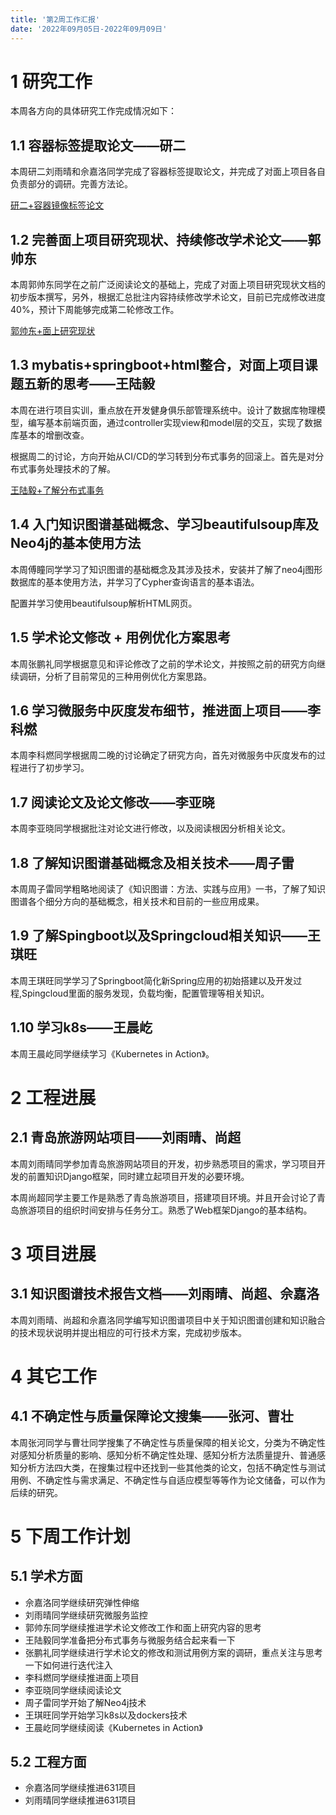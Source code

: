 ```yaml
---
title: '第2周工作汇报'
date: '2022年09月05日-2022年09月09日'
---
```


<!-- 只允许使用一级标题和二级标题 -->

# 1 研究工作

本周各方向的具体研究工作完成情况如下：

## 1.1 容器标签提取论文——研二

本周研二刘雨晴和佘嘉洛同学完成了容器标签提取论文，并完成了对面上项目各自负责部分的调研。完善方法论。

<!-- 注意该超链接应该如何使用，不需要进行手动的编号，注意附件名不能有任何的空格 -->
[研二+容器镜像标签论文](研二+容器镜像标签论文.docx)

## 1.2 完善面上项目研究现状、持续修改学术论文——郭帅东

本周郭帅东同学在之前广泛阅读论文的基础上，完成了对面上项目研究现状文档的初步版本撰写，另外，根据汇总批注内容持续修改学术论文，目前已完成修改进度40%，预计下周能够完成第二轮修改工作。

[郭帅东+面上研究现状](郭帅东+面上研究现状.docx)

## 1.3 mybatis+springboot+html整合，对面上项目课题五新的思考——王陆毅

本周在进行项目实训，重点放在开发健身俱乐部管理系统中。设计了数据库物理模型，编写基本前端页面，通过controller实现view和model层的交互，实现了数据库基本的增删改查。

根据周二的讨论，方向开始从CI/CD的学习转到分布式事务的回滚上。首先是对分布式事务处理技术的了解。

[王陆毅+了解分布式事务](王陆毅+了解分布式事务.docx)

## 1.4 入门知识图谱基础概念、学习beautifulsoup库及Neo4j的基本使用方法

本周傅瞳同学学习了知识图谱的基础概念及其涉及技术，安装并了解了neo4j图形数据库的基本使用方法，并学习了Cypher查询语言的基本语法。

配置并学习使用beautifulsoup解析HTML网页。

## 1.5 学术论文修改 + 用例优化方案思考

本周张鹏礼同学根据意见和评论修改了之前的学术论文，并按照之前的研究方向继续调研，分析了目前常见的三种用例优化方案思路。

## 1.6 学习微服务中灰度发布细节，推进面上项目——李科燃

本周李科燃同学根据周二晚的讨论确定了研究方向，首先对微服务中灰度发布的过程进行了初步学习。

## 1.7 阅读论文及论文修改——李亚晓

本周李亚晓同学根据批注对论文进行修改，以及阅读根因分析相关论文。

## 1.8 了解知识图谱基础概念及相关技术——周子雷

本周周子雷同学粗略地阅读了《知识图谱：方法、实践与应用》一书，了解了知识图谱各个细分方向的基础概念，相关技术和目前的一些应用成果。

## 1.9 了解Spingboot以及Springcloud相关知识——王琪旺
本周王琪旺同学学习了Springboot简化新Spring应用的初始搭建以及开发过程,Spingcloud里面的服务发现，负载均衡，配置管理等相关知识。

## 1.10 学习k8s——王晨屹

本周王晨屹同学继续学习《Kubernetes in Action》。

# 2 工程进展

## 2.1 青岛旅游网站项目——刘雨晴、尚超

本周刘雨晴同学参加青岛旅游网站项目的开发，初步熟悉项目的需求，学习项目开发的前置知识Django框架，同时建立起项目开发的必要环境。

本周尚超同学主要工作是熟悉了青岛旅游项目，搭建项目环境。并且开会讨论了青岛旅游项目的组织时间安排与任务分工。熟悉了Web框架Django的基本结构。

# 3 项目进展

## 3.1 知识图谱技术报告文档——刘雨晴、尚超、佘嘉洛

本周刘雨晴、尚超和佘嘉洛同学编写知识图谱项目中关于知识图谱创建和知识融合的技术现状说明并提出相应的可行技术方案，完成初步版本。

# 4 其它工作

## 4.1 不确定性与质量保障论文搜集——张河、曹壮

本周张河同学与曹壮同学搜集了不确定性与质量保障的相关论文，分类为不确定性对感知分析质量的影响、感知分析不确定性处理、感知分析方法质量提升、普通感知分析方法四大类，在搜集过程中还找到一些其他类的论文，包括不确定性与测试用例、不确定性与需求满足、不确定性与自适应模型等等作为论文储备，可以作为后续的研究。

# 5 下周工作计划

## 5.1 学术方面

+ 佘嘉洛同学继续研究弹性伸缩
+ 刘雨晴同学继续研究微服务监控
+ 郭帅东同学继续推进学术论文修改工作和面上研究内容的思考
+ 王陆毅同学准备把分布式事务与微服务结合起来看一下
+ 张鹏礼同学继续进行学术论文的修改和测试用例方案的调研，重点关注与思考一下如何进行迭代注入
+ 李科燃同学继续推进面上项目
+ 李亚晓同学继续阅读论文
+ 周子雷同学开始了解Neo4j技术
+ 王琪旺同学开始学习k8s以及dockers技术
+ 王晨屹同学继续阅读《Kubernetes in Action》

## 5.2 工程方面

+ 佘嘉洛同学继续推进631项目
+ 刘雨晴同学继续推进631项目
